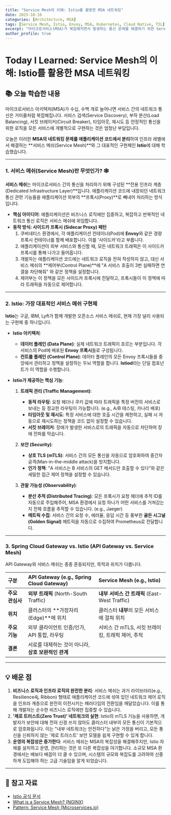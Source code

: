 ```yaml
---
title: "Service Mesh의 이해: Istio를 활용한 MSA 네트워킹"
date: 2025-10-16
categories: [Architecture, MSA]
tags: [Service Mesh, Istio, Envoy, MSA, Kubernetes, Cloud Native, TIL]
excerpt: "마이크로서비스(MSA)가 복잡해지면서 발생하는 통신 문제를 해결하기 위한 Service Mesh의 개념을 학습합니다. 대표적인 구현체인 Istio의 아키텍처와 Sidecar Proxy 패턴을 통해, 애플리케이션 코드 수정 없이 어떻게 트래픽 제어, 보안, 모니터링을 구현하는지 알아봅니다."
author_profile: true
---
```


# Today I Learned: Service Mesh의 이해: Istio를 활용한 MSA 네트워킹

## 📚 오늘 학습한 내용

마이크로서비스 아키텍처(MSA)가 수십, 수백 개로 늘어나면 서비스 간의 네트워크 통신은 거미줄처럼 복잡해집니다. 서비스 검색(Service Discovery), 부하 분산(Load Balancing), 서킷 브레이커(Circuit Breaker), 타임아웃, 재시도 등 안정적인 통신을 위한 로직을 모든 서비스에 개별적으로 구현하는 것은 엄청난 부담입니다.

오늘은 이러한 **MSA의 네트워킹 문제를 애플리케이션 코드에서 분리**하여 인프라 레벨에서 해결하는 **서비스 메쉬(Service Mesh)**와 그 대표적인 구현체인 **Istio**에 대해 학습했습니다.

---

### 1. **서비스 메쉬(Service Mesh)란 무엇인가? 🕸️**

**서비스 메쉬**는 마이크로서비스 간의 통신을 처리하기 위해 구성된 **전용 인프라 계층(Dedicated Infrastructure Layer)**입니다. 애플리케이션 코드에 내장되던 네트워크 통신 관련 기능들을 애플리케이션 외부의 **프록시(Proxy)**로 빼내어 처리하는 방식입니다.

-   **핵심 아이디어**: 애플리케이션은 비즈니스 로직에만 집중하고, 복잡하고 반복적인 네트워크 통신 로직은 서비스 메쉬에 위임합니다.
-   **동작 방식: 사이드카 프록시 (Sidecar Proxy) 패턴**
    1.  쿠버네티스 환경에서, 각 애플리케이션 컨테이너(Pod)에 **Envoy**와 같은 경량 프록시 컨테이너를 함께 배포합니다. 이를 '사이드카'라고 부릅니다.
    2.  애플리케이션이 외부 서비스와 통신할 때, 모든 네트워크 트래픽은 이 사이드카 프록시를 통해 나가고 들어옵니다.
    3.  개발자는 애플리케이션 코드에는 네트워크 로직을 전혀 작성하지 않고, 대신 서비스 메쉬의 **제어부(Control Plane)**에 "A 서비스 호출이 3번 실패하면 연결을 차단해줘" 와 같은 정책을 설정합니다.
    4.  제어부는 이 정책을 모든 사이드카 프록시에 전달하고, 프록시들이 이 정책에 따라 트래픽을 자동으로 제어합니다.



---

### 2. **Istio: 가장 대표적인 서비스 메쉬 구현체**

**Istio**는 구글, IBM, Lyft가 함께 개발한 오픈소스 서비스 메쉬로, 현재 가장 널리 사용되는 구현체 중 하나입니다.

-   **Istio 아키텍처**:
    -   **데이터 플레인 (Data Plane)**: 실제 네트워크 트래픽이 흐르는 부분입니다. 각 서비스의 Pod에 배포된 **Envoy 프록시**들로 구성됩니다.
    -   **컨트롤 플레인 (Control Plane)**: 데이터 플레인의 모든 Envoy 프록시들을 중앙에서 관리하고 정책을 설정하는 두뇌 역할을 합니다. **Istiod**라는 단일 컴포넌트가 이 역할을 수행합니다.

-   **Istio가 제공하는 핵심 기능**:
    1.  **트래픽 관리 (Traffic Management)**:
        -   **동적 라우팅**: 요청 헤더나 쿠키 값에 따라 트래픽을 특정 버전의 서비스로 보내는 등 정교한 라우팅이 가능합니다. (e.g., A/B 테스팅, 카나리 배포)
        -   **타임아웃 및 재시도**: 특정 서비스에 대한 호출 시간을 제한하고, 실패 시 자동으로 재시도하는 정책을 코드 없이 설정할 수 있습니다.
        -   **서킷 브레이커**: 장애가 발생한 서비스로의 트래픽을 자동으로 차단하여 장애 전파를 막습니다.

    2.  **보안 (Security)**:
        -   **상호 TLS (mTLS)**: 서비스 간의 모든 통신을 자동으로 암호화하여 중간자 공격(Man-in-the-middle attack)을 방지합니다.
        -   **인가 정책**: "A 서비스는 B 서비스의 GET 메서드만 호출할 수 있다"와 같은 세밀한 접근 제어 정책을 설정할 수 있습니다.

    3.  **관찰 가능성 (Observability)**:
        -   **분산 추적 (Distributed Tracing)**: 모든 프록시가 요청 헤더에 추적 ID를 자동으로 주입해주어, MSA 환경에서 요청 하나가 어떤 서비스를 거쳐갔는지 전체 흐름을 추적할 수 있습니다. (e.g., Jaeger)
        -   **메트릭 수집**: 서비스 간의 요청 수, 에러율, 응답 시간 등 풍부한 **골든 시그널(Golden Signal)** 메트릭을 자동으로 수집하여 Prometheus로 전달합니다.

---

### 3. **Spring Cloud Gateway vs. Istio (API Gateway vs. Service Mesh)**

API Gateway와 서비스 메쉬는 종종 혼동되지만, 목적과 위치가 다릅니다.

| 구분 | **API Gateway (e.g., Spring Cloud Gateway)** | **Service Mesh (e.g., Istio)** |
| :--- | :--- | :--- |
| **주요 관심사** | **외부 트래픽** (North-South Traffic) | **내부 서비스 간 트래픽** (East-West Traffic) |
| **위치** | 클러스터의 **가장자리(Edge)**에 위치 | 클러스터 **내부**의 모든 서비스에 걸쳐 위치 |
| **주요 기능** | 외부 클라이언트 인증/인가, API 통합, 라우팅 | 서비스 간 mTLS, 서킷 브레이킹, 트래픽 제어, 추적 |
| **결론** | 서로를 대체하는 것이 아니라, **상호 보완적인 관계** |

---

## 💡 배운 점

1.  **비즈니스 로직과 인프라 로직의 완전한 분리**: 서비스 메쉬는 과거 라이브러리(e.g., Resilience4j, Ribbon) 형태로 애플리케이션 코드에 섞여 있던 네트워크 제어 로직을 인프라 계층으로 완전히 이전시키는 패러다임의 전환임을 깨달았습니다. 이를 통해 개발자는 순수한 비즈니스 로직에만 집중할 수 있습니다.
2.  **'제로 트러스트(Zero Trust)' 네트워크의 실현**: Istio의 mTLS 기능을 사용하면, 개발자가 보안에 대해 전혀 신경 쓰지 않아도 클러스터 내부의 모든 통신이 기본적으로 암호화됩니다. 이는 "내부 네트워크는 안전하다"는 낡은 가정을 버리고, 모든 통신을 신뢰하지 않는 '제로 트러스트' 보안 모델을 쉽게 구현할 수 있게 합니다.
3.  **운영의 복잡성은 증가한다**: 서비스 메쉬는 MSA의 복잡성을 해결해주지만, Istio 자체를 설치하고 운영, 관리하는 것은 또 다른 복잡성을 야기합니다. 소규모 MSA 환경에서는 배보다 배꼽이 더 클 수 있으며, 시스템의 규모와 복잡도를 고려하여 신중하게 도입해야 하는 고급 기술임을 알게 되었습니다.

---

## 🔗 참고 자료

-   [Istio 공식 문서](https://istio.io/latest/docs/)
-   [What is a Service Mesh? (NGINX)](https://www.nginx.com/resources/glossary/service-mesh/)
-   [Pattern: Service Mesh (Microservices.io)](https://microservices.io/patterns/service-mesh.html)